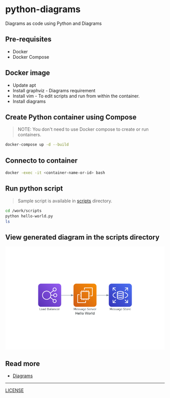 # python-diagrams
Diagrams as code using Python and Diagrams

## Pre-requisites

- Docker
- Docker Compose

## Docker image

- Update apt
- Install graphviz - Diagrams requirement
- Install vim - To edit scripts and run from within the container.
- Install diagrams

## Create Python container using Compose

> NOTE: You don't need to use Docker compose to create or run containers.

```bash
docker-compose up -d --build
```

## Connecto to container

```bash
docker -exec -it <container-name-or-id> bash
```

## Run python script

> Sample script is available in [scripts](scripts/) directory.

```bash
cd /work/scripts
python hello-world.py
ls
```

## View generated diagram in the scripts directory

![Hello, World](scripts/hello_world.png)

## Read more

- [Diagrams](https://diagrams.mingrammer.com/)

----------------------------------------------
[LICENSE](LICENSE)
 
